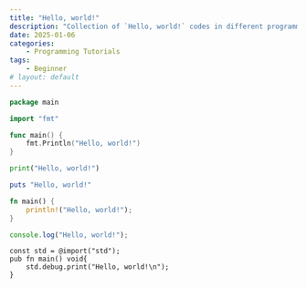 ```yaml
---
title: "Hello, world!"
description: "Collection of `Hello, world!` codes in different programming languages."
date: 2025-01-06
categories:
    - Programming Tutorials
tags:
    - Beginner
# layout: default
---
```


```go
package main

import "fmt"

func main() {
    fmt.Println("Hello, world!")
}
```

```python
print("Hello, world!")
```

```ruby
puts "Hello, world!"
```

```rust
fn main() {
    println!("Hello, world!");
}
```

```typescript
console.log("Hello, world!");
```

```zig
const std = @import("std");
pub fn main() void{
    std.debug.print("Hello, world!\n");
}
```